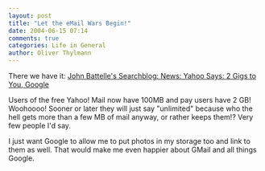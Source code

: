 ```yaml
---
layout: post
title: "Let the eMail Wars Begin!"
date: 2004-06-15 07:14
comments: true
categories: Life in General
author: Oliver Thylmann
---
```



There we have it: [John Battelle's Searchblog: News: Yahoo Says: 2 Gigs to You, Google](http://battellemedia.com/archives/000708.php)

Users of the free Yahoo! Mail now have 100MB and pay users have 2 GB! Woohoooo! Sooner or later they will just say &quot;unlimited&quot; because who the hell gets more than a few MB of mail anyway, or rather keeps them!? Very few people I'd say. 

I just want Google to allow me to put photos in my storage too and link to them as well. That would make me even happier about GMail and all things Google.



